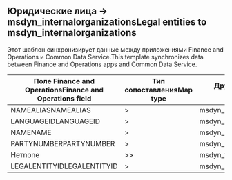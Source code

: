 ## <a name="legal-entities-to-msdyn_internalorganizations"></a><span data-ttu-id="695a5-101">Юридические лица -> msdyn_internalorganizations</span><span class="sxs-lookup"><span data-stu-id="695a5-101">Legal entities to msdyn_internalorganizations</span></span>

<span data-ttu-id="695a5-102">Этот шаблон синхронизирует данные между приложениями Finance and Operations и Common Data Service.</span><span class="sxs-lookup"><span data-stu-id="695a5-102">This template synchronizes data between Finance and Operations apps and Common Data Service.</span></span>

<span data-ttu-id="695a5-103">Поле Finance and Operations</span><span class="sxs-lookup"><span data-stu-id="695a5-103">Finance and Operations field</span></span> | <span data-ttu-id="695a5-104">Тип сопоставления</span><span class="sxs-lookup"><span data-stu-id="695a5-104">Map type</span></span> | <span data-ttu-id="695a5-105">Другое поле Dynamics 365</span><span class="sxs-lookup"><span data-stu-id="695a5-105">Other Dynamics 365 field</span></span> | <span data-ttu-id="695a5-106">Значение по умолчанию</span><span class="sxs-lookup"><span data-stu-id="695a5-106">Default value</span></span>
---|---|---|---
<span data-ttu-id="695a5-107">NAMEALIAS</span><span class="sxs-lookup"><span data-stu-id="695a5-107">NAMEALIAS</span></span> | > | <span data-ttu-id="695a5-108">msdyn_namealias</span><span class="sxs-lookup"><span data-stu-id="695a5-108">msdyn_namealias</span></span> | 
<span data-ttu-id="695a5-109">LANGUAGEID</span><span class="sxs-lookup"><span data-stu-id="695a5-109">LANGUAGEID</span></span> | > | <span data-ttu-id="695a5-110">msdyn_languageid</span><span class="sxs-lookup"><span data-stu-id="695a5-110">msdyn_languageid</span></span> | 
<span data-ttu-id="695a5-111">NAME</span><span class="sxs-lookup"><span data-stu-id="695a5-111">NAME</span></span> | > | <span data-ttu-id="695a5-112">msdyn_name</span><span class="sxs-lookup"><span data-stu-id="695a5-112">msdyn_name</span></span> | 
<span data-ttu-id="695a5-113">PARTYNUMBER</span><span class="sxs-lookup"><span data-stu-id="695a5-113">PARTYNUMBER</span></span> | > | <span data-ttu-id="695a5-114">msdyn_partynumber</span><span class="sxs-lookup"><span data-stu-id="695a5-114">msdyn_partynumber</span></span> | 
<span data-ttu-id="695a5-115">Нет</span><span class="sxs-lookup"><span data-stu-id="695a5-115">none</span></span> | >> | <span data-ttu-id="695a5-116">msdyn_type</span><span class="sxs-lookup"><span data-stu-id="695a5-116">msdyn_type</span></span> | <span data-ttu-id="695a5-117">806380000</span><span class="sxs-lookup"><span data-stu-id="695a5-117">806380000</span></span>
<span data-ttu-id="695a5-118">LEGALENTITYID</span><span class="sxs-lookup"><span data-stu-id="695a5-118">LEGALENTITYID</span></span> | > | <span data-ttu-id="695a5-119">msdyn_companycode</span><span class="sxs-lookup"><span data-stu-id="695a5-119">msdyn_companycode</span></span> | 
